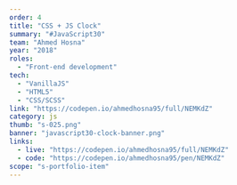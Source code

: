 ```yaml
---
order: 4
title: "CSS + JS Clock"
summary: "#JavaScript30"
team: "Ahmed Hosna"
year: "2018"
roles:
  - "Front-end development"
tech:
  - "VanillaJS"
  - "HTML5"
  - "CSS/SCSS"
link: "https://codepen.io/ahmedhosna95/full/NEMKdZ"
category: js
thumb: "s-025.png"
banner: "javascript30-clock-banner.png"
links:
  - live: "https://codepen.io/ahmedhosna95/full/NEMKdZ"
  - code: "https://codepen.io/ahmedhosna95/pen/NEMKdZ"
scope: "s-portfolio-item"
---
```

